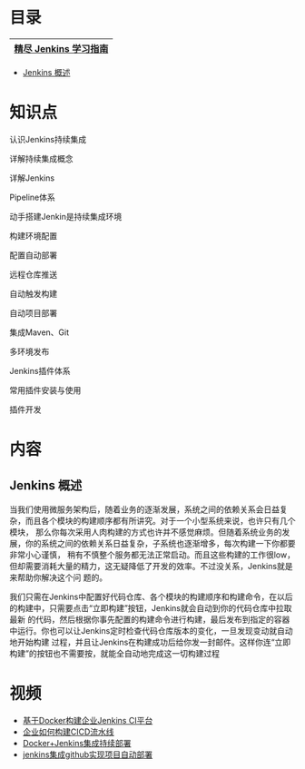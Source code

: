 # 目录

[精尽 Jenkins 学习指南](http://svip.iocoder.cn/Jenkins/tutorials/)|
---|



* [Jenkins 概述](#Jenkins-概述)


# 知识点

认识Jenkins持续集成

详解持续集成概念

详解Jenkins

Pipeline体系

动手搭建Jenkin是持续集成环境

构建环境配置

配置自动部署

远程仓库推送

自动触发构建

自动项目部署

集成Maven、Git

多环境发布

Jenkins插件体系

常用插件安装与使用

插件开发

# 内容
## Jenkins 概述

当我们使用微服务架构后，随着业务的逐渐发展，系统之间的依赖关系会日益复杂，而且各个模块的构建顺序都有所讲究。对于一个小型系统来说，也许只有几个模块，
那么你每次采用人肉构建的方式也许并不感觉麻烦。但随着系统业务的发展，你的系统之间的依赖关系日益复杂，子系统也逐渐增多，每次构建一下你都要非常小心谨慎，
稍有不慎整个服务都无法正常启动。而且这些构建的工作很low，但却需要消耗大量的精力，这无疑降低了开发的效率。不过没关系，Jenkins就是来帮助你解决这个问
题的。

我们只需在Jenkins中配置好代码仓库、各个模块的构建顺序和构建命令，在以后的构建中，只需要点击“立即构建”按钮，Jenkins就会自动到你的代码仓库中拉取最新
的代码，然后根据你事先配置的构建命令进行构建，最后发布到指定的容器中运行。你也可以让Jenkins定时检查代码仓库版本的变化，一旦发现变动就自动地开始构建
过程，并且让Jenkins在构建成功后给你发一封邮件。这样你连“立即构建”的按钮也不需要按，就能全自动地完成这一切构建过程

# 视频

  * [基于Docker构建企业Jenkins CI平台](https://www.bilibili.com/video/av63925465/?spm_id_from=333.788.videocard.2)
  * [企业如何构建CICD流水线](https://www.bilibili.com/video/av52572586/?spm_id_from=333.788.videocard.2)
  * [Docker+Jenkins集成持续部署](https://www.bilibili.com/video/av62369964/?spm_id_from=333.788.videocard.8)
  * [jenkins集成github实现项目自动部署](https://www.bilibili.com/video/av35343775/?spm_id_from=333.788.videocard.7)
  
  
